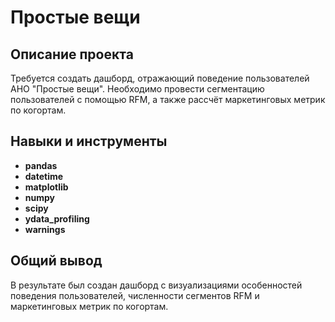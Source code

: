 # Простые вещи

## Описание проекта

Требуется создать дашборд, отражающий поведение пользователей АНО "Простые вещи". Необходимо провести сегментацию пользователей с помощью RFM, а также рассчёт маркетинговых метрик по когортам.

## Навыки и инструменты

- **pandas**
- **datetime**
- **matplotlib**
- **numpy**
- **scipy**
- **ydata_profiling**
- **warnings**

## Общий вывод

В результате был создан дашборд с визуализациями особенностей поведения пользователей, численности сегментов RFM и маркетинговых метрик по когортам.
